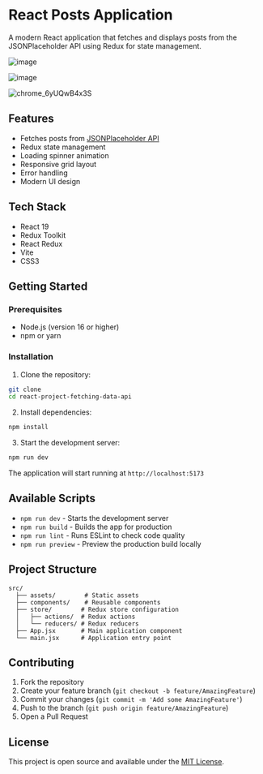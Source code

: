 # React Posts Application

A modern React application that fetches and displays posts from the JSONPlaceholder API using Redux for state management.

![image](https://github.com/user-attachments/assets/31b26bb7-08d5-48a6-a7e4-86ab7f4cd3b8)


![image](https://github.com/user-attachments/assets/5befe990-b152-461b-818a-73bf16a809e4)

![chrome_6yUQwB4x3S](https://github.com/user-attachments/assets/d07957d0-9bf0-49b8-9533-7b20e8a546cc)


## Features

- Fetches posts from [JSONPlaceholder API](https://jsonplaceholder.typicode.com/posts)
- Redux state management
- Loading spinner animation
- Responsive grid layout
- Error handling
- Modern UI design

## Tech Stack

- React 19
- Redux Toolkit
- React Redux
- Vite
- CSS3

## Getting Started

### Prerequisites

- Node.js (version 16 or higher)
- npm or yarn

### Installation

1. Clone the repository:
```bash
git clone
cd react-project-fetching-data-api
```

2. Install dependencies:
```bash
npm install
```

3. Start the development server:
```bash
npm run dev
```

The application will start running at `http://localhost:5173`

## Available Scripts

- `npm run dev` - Starts the development server
- `npm run build` - Builds the app for production
- `npm run lint` - Runs ESLint to check code quality
- `npm run preview` - Preview the production build locally

## Project Structure

```
src/
  ├── assets/        # Static assets
  ├── components/    # Reusable components
  ├── store/        # Redux store configuration
  │   ├── actions/  # Redux actions
  │   └── reducers/ # Redux reducers
  ├── App.jsx       # Main application component
  └── main.jsx      # Application entry point
```

## Contributing

1. Fork the repository
2. Create your feature branch (`git checkout -b feature/AmazingFeature`)
3. Commit your changes (`git commit -m 'Add some AmazingFeature'`)
4. Push to the branch (`git push origin feature/AmazingFeature`)
5. Open a Pull Request

## License

This project is open source and available under the [MIT License](LICENSE).


